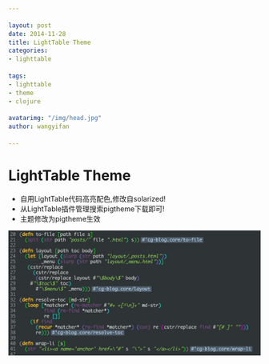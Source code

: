 ```yaml
---

layout: post
date: 2014-11-28
title: LightTable Theme
categories:
- lighttable

tags:
- lighttable
- theme
- clojure

avatarimg: "/img/head.jpg"
author: wangyifan

---
```



# LightTable Theme

- 自用LightTable代码高亮配色,修改自solarized!
- 从LightTable插件管理搜索pigtheme下载即可!
- 主题修改为pigtheme生效

![](/assets/lighttable/shot.jpg)
